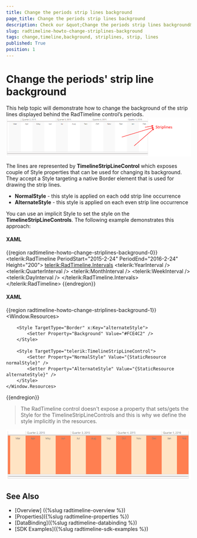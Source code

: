 ```yaml
---
title: Change the periods strip lines background
page_title: Change the periods strip lines background
description: Check our &quot;Change the periods strip lines background&quot; documentation article for the RadTimeline {{ site.framework_name }} control.
slug: radtimeline-howto-change-striplines-background
tags: change,timeline,background, striplines, strip, lines
published: True
position: 1
---
```


# Change the periods' strip line background

This help topic will demonstrate how to change the background of the strip lines displayed behind the RadTimeline control’s periods. 
![RadTimeline - How to change the strip lines background 1](images/radtimeline-howto-change-striplines-background-01.png)

The lines are represented by __TimelineStripLineControl__ which exposes couple of Style properties that can be used for changing its background. They accept a Style targeting a native Border element that is used for drawing the strip lines. 
* __NormalStyle__ - this style is applied on each odd strip line occurrence
* __AlternateStyle__ - this style is applied on each even strip line occurrence

You can use an implicit Style to set the style on the __TimelineStripLineControls__. The following example demonstrates this approach:
 
#### __XAML__
{{region radtimeline-howto-change-striplines-background-0}}
	<telerik:RadTimeline PeriodStart="2015-2-24" 
						 PeriodEnd="2016-2-24" 
						 Height="200">
		<telerik:RadTimeline.Intervals>
			<telerik:YearInterval />
			<telerik:QuarterInterval />
			<telerik:MonthInterval />
			<telerik:WeekInterval />
			<telerik:DayInterval />
		</telerik:RadTimeline.Intervals>
	</telerik:RadTimeline>
{{endregion}}
	
#### __XAML__
{{region radtimeline-howto-change-striplines-background-1}}
	<Window.Resources>
		<Style TargetType="Border" x:Key="normalStyle">
			<Setter Property="Background" Value="#F67E4B" />
		</Style>

		<Style TargetType="Border" x:Key="alternateStyle">
			<Setter Property="Background" Value="#FCE4C2" />
		</Style>

		<Style TargetType="telerik:TimelineStripLineControl">
			<Setter Property="NormalStyle" Value="{StaticResource normalStyle}" />
			<Setter Property="AlternateStyle" Value="{StaticResource alternateStyle}" />
		</Style>
	</Window.Resources>
{{endregion}}

> The RadTimeline control doesn't expose a property that sets/gets the Style for the TimelineStripLineControls and this is why we define the style implicitly in the resources.
	
![RadTimeline - How to change the strip lines background 2](images/radtimeline-howto-change-striplines-background-02.png)

## See Also
 * [Overview] ({%slug radtimeline-overview %})
 * [Properties]({%slug radtimeline-properties %})
 * [DataBinding]({%slug radtimeline-databinding %})
 * [SDK Examples]({%slug radtimeline-sdk-examples %})